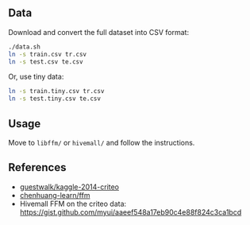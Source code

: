 ## Data

Download and convert the full dataset into CSV format:

```sh
./data.sh
ln -s train.csv tr.csv
ln -s test.csv te.csv
```

Or, use tiny data:

```sh
ln -s train.tiny.csv tr.csv
ln -s test.tiny.csv te.csv
```

## Usage

Move to `libffm/` or `hivemall/` and follow the instructions.

## References

- [guestwalk/kaggle-2014-criteo](https://github.com/guestwalk/kaggle-2014-criteo)
- [chenhuang-learn/ffm](https://github.com/chenhuang-learn/ffm)
- Hivemall FFM on the criteo data: https://gist.github.com/myui/aaeef548a17eb90c4e88f824c3ca1bcd